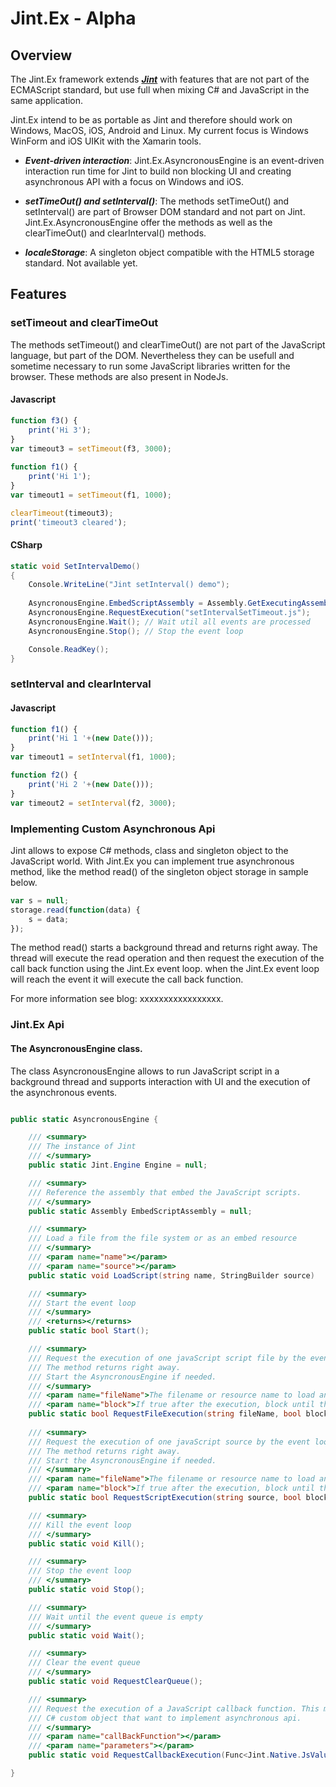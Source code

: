﻿# Jint.Ex - Alpha

## Overview

The Jint.Ex framework extends ***[Jint](https://github.com/sebastienros/jint)*** with features that are not part of the ECMAScript standard, but use full when mixing C# and JavaScript in the same application. 

Jint.Ex intend to be as portable as Jint and therefore should work on Windows, MacOS, iOS, Android and Linux. My current focus is Windows WinForm and iOS UIKit with the Xamarin tools.

* ***Event-driven interaction***: Jint.Ex.AsyncronousEngine is an event-driven interaction run time for Jint to build non blocking UI and creating asynchronous API with a focus on Windows and iOS.

* ***setTimeOut() and setInterval()***: The methods setTimeOut() and setInterval() are part of Browser DOM standard and not part on Jint. 
Jint.Ex.AsyncronousEngine offer the methods as well as the clearTimeOut() and clearInterval() methods.

* ***localeStorage***: A singleton object compatible with the HTML5 storage standard. Not available yet.

## Features

### setTimeout and clearTimeOut
The methods setTimeout() and clearTimeOut() are not part of the JavaScript language,
but part of the DOM. Nevertheless they can be usefull and sometime necessary
to run some JavaScript libraries written for the browser.
These methods are also present in NodeJs.

#### Javascript

```javascript
function f3() {
    print('Hi 3');
}
var timeout3 = setTimeout(f3, 3000);
    
function f1() {
    print('Hi 1');
}
var timeout1 = setTimeout(f1, 1000);

clearTimeout(timeout3);
print('timeout3 cleared');
```

#### CSharp

```csharp
static void SetIntervalDemo()
{
    Console.WriteLine("Jint setInterval() demo");
    
    AsyncronousEngine.EmbedScriptAssembly = Assembly.GetExecutingAssembly();
    AsyncronousEngine.RequestExecution("setIntervalSetTimeout.js");   
    AsyncronousEngine.Wait(); // Wait util all events are processed
    AsyncronousEngine.Stop(); // Stop the event loop

    Console.ReadKey();
}
```

### setInterval and clearInterval

#### Javascript

```javascript
function f1() {
    print('Hi 1 '+(new Date()));
}
var timeout1 = setInterval(f1, 1000);

function f2() {
    print('Hi 2 '+(new Date()));
}
var timeout2 = setInterval(f2, 3000);
```

### Implementing Custom Asynchronous Api

Jint allows to expose C# methods, class and singleton object to the JavaScript world. With Jint.Ex
you can implement true asynchronous method, like the method read() of the singleton object storage in sample below.

```javascript
var s = null;
storage.read(function(data) {
    s = data;
});
```

The method read() starts a background thread and returns right away. The thread will execute the read
operation and then request the execution of the call back function using the Jint.Ex event loop.
when the Jint.Ex event loop will reach the event it will execute the call back function.

For more information see blog: xxxxxxxxxxxxxxxxx.

### Jint.Ex Api

#### The AsyncronousEngine class.
The class AsyncronousEngine allows to run JavaScript script in a background thread
and supports interaction with UI and the execution of the asynchronous events.

```csharp

public static AsyncronousEngine {

    /// <summary>
    /// The instance of Jint
    /// </summary>
    public static Jint.Engine Engine = null;

    /// <summary>
    /// Reference the assembly that embed the JavaScript scripts.
    /// </summary>
    public static Assembly EmbedScriptAssembly = null;

    /// <summary>
    /// Load a file from the file system or as an embed resource
    /// </summary>
    /// <param name="name"></param>
    /// <param name="source"></param>
    public static void LoadScript(string name, StringBuilder source)

    /// <summary>
    /// Start the event loop
    /// </summary>
    /// <returns></returns>
    public static bool Start();

    /// <summary>
    /// Request the execution of one javaScript script file by the event loop. 
    /// The method returns right away. 
    /// Start the AsyncronousEngine if needed.
    /// </summary>
    /// <param name="fileName">The filename or resource name to load and execute</param>
    /// <param name="block">If true after the execution, block until the event queue is empty</param>
    public static bool RequestFileExecution(string fileName, bool block = false)
    
    /// <summary>
    /// Request the execution of one javaScript source by the event loop. 
    /// The method returns right away. 
    /// Start the AsyncronousEngine if needed.
    /// </summary>
    /// <param name="fileName">The filename or resource name to load and execute</param>
    /// <param name="block">If true after the execution, block until the event queue is empty</param>
    public static bool RequestScriptExecution(string source, bool block = false)    

    /// <summary>
    /// Kill the event loop
    /// </summary>
    public static void Kill();

    /// <summary>
    /// Stop the event loop
    /// </summary>
    public static void Stop();

    /// <summary>
    /// Wait until the event queue is empty
    /// </summary>
    public static void Wait();

    /// <summary>
    /// Clear the event queue
    /// </summary>
    public static void RequestClearQueue();

    /// <summary>
    /// Request the execution of a JavaScript callback function. This method should be called by 
    /// C# custom object that want to implement asynchronous api.
    /// </summary>
    /// <param name="callBackFunction"></param>
    /// <param name="parameters"></param>
    public static void RequestCallbackExecution(Func<Jint.Native.JsValue, Jint.Native.JsValue[], Jint.Native.JsValue> callBackFunction, List<JsValue>  parameters);

}
```